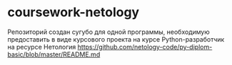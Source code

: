 # coursework-netology
Репозиторий создан сугубо для одной программы, необходимую предоставить в виде курсового проекта на курсе Python-разработчик на ресурсе Нетология
https://github.com/netology-code/py-diplom-basic/blob/master/README.md